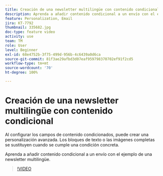 ```yaml
---
title: Creación de una newsletter multilingüe con contenido condicional
description: Aprenda a añadir contenido condicional a un envío con el ejemplo de una newsletter multilingüe.
feature: Personalization, Email
jira: KT-7792
thumbnail: 335682.jpg
doc-type: feature video
activity: use
team: TM
role: User
level: Beginner
exl-id: 68e4752b-3f75-499d-956b-4c6439a0d6ca
source-git-commit: 81f3ae29afbd3d07eaf959798370702ef91f2cd5
workflow-type: tm+mt
source-wordcount: '70'
ht-degree: 100%

---
```


# Creación de una newsletter multilingüe con contenido condicional

Al configurar los campos de contenido condicionados, puede crear una personalización avanzada. Los bloques de texto o las imágenes completas se sustituyen cuando se cumple una condición concreta.

Aprenda a añadir contenido condicional a un envío con el ejemplo de una newsletter multilingüe.

>[!VIDEO](https://video.tv.adobe.com/v/335682?quality=12&learn=on)
